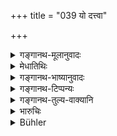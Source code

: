 +++
title = "039 यो दत्त्वा"

+++

<details><summary>गङ्गानथ-मूलानुवादः</summary>

He who goes forth from home after having granted freedom from all fear to all beings,—to that expounder of the Veda belong regions of light.—(39).
</details>

<details><summary>मेधातिथिः</summary>

गार्हस्थ्यनिन्दया चतुर्थाश्रमप्रशंसा । यज्ञे हि पशवो हन्यन्ते । "प्ररोहधर्मकाश् चेतनाः" इति दर्शने तृणौषधीनां छेद इत्य् एतद् भूतभयम् । तद् गृहात् प्रव्रजितस्य समारोपिताग्नेर् नास्तीत्य् उक्तम् । **अभयं सर्वभूतेभ्यो दत्वेति** । अनेनाशुष्काणां तृणपलाशानाम् अनुपादानम् आह । **तेजोमया** नित्यप्रकाशा । उदयास्तमयौ यत्रादित्यस्य न विभाव्येते । यथोक्तम् "अत ऊर्ध्वम् आदित्यो नैवोदेति न वास्तम् एति" इत्य् उपनिषत्स्व् इत्य् एवम् आहुर् वचांसि ॥ ६.३९ ॥
</details>

<details><summary>गङ्गानथ-भाष्यानुवादः</summary>

This verse eulogises the fourth life-stage at the expense of the Householding stage.

At sacrifices animals are killed; the cutting of herbs and grasses also constitutes ‘killing’, according to the theory that ‘all that grows is animate’. It is this that constitutes the ‘fear’ of living beings. So that when one has gone away from home, and has disposed of the Fires, there is no such fear from him. This is what is meant by the words—‘*having granted freedom from fear to all beings*.’ This also indicates that the Renunciate shall not pick up for his use any inch leaves or twigs as have not quite dried up.

‘*Of light*’—ever effulgent; where the rising and s etting of the sun are not perceived; this is what is described by the words of the Upaniṣads—^(‘)Beyond this the sun does not rise or set’—(39).
</details>

<details><summary>गङ्गानथ-टिप्पन्यः</summary>

This verse is quoted in *Yatidharmasaṅgraha* (p. 20), which explains
‘*brahmavedinaḥ*’ (which is its reading for ‘*brahmavādinaḥ*’) as
‘knowing the Brahman with properties’, which is clear from its being
mentioned along with ‘effulgent regions’ which could have no connection
with one who knows the absolute Brahman.

It is quoted also in *Nirṇayasindhu* (p. 460).
</details>

<details><summary>गङ्गानथ-तुल्य-वाक्यानि</summary>

**(verses 6.39-40)  
**

*Mahābhārata* (12.244.28; and 278.22).—(Reproduces Manu, the last foot
being read as *pretya cānantyamaśnute*; under 279, 2, the same foot is
read as ‘*tathānantyāya kalpate*.’)

*Baudhāyana* (2.17.29).—‘Finally he pours as much water as fills his
joined hands, saying “I promise not to injure any living being.” They
quote the following:—“A Renunciate who roams about after having given a
promise of safety to all living beings, is not threatened with danger by
any creature.’

*Vaśiṣṭha* (10.1-3).—‘The Renunciate should depart from his house,
giving a promise of safety from injury to all living beings. They quote
the following:—“That Renunciate who wanders about at peace with all
creatures, forsooth, has nothing to fear from any living being; hut he
who becomes a Renunciate and does not promise safety from injury to all
beings, destroys the born and the unborn; and so does a Renunciate who
accepts presents.”’
</details>

<details><summary>भारुचिः</summary>

> **यो गत्त्वा दर्वभूतेभ्यः प्रव्रजत्य् अभयं गृहात् ।**  
> **तस्य तेजोमया लोकाः**

तेजस्विनो ब्रह्मलोकस्थानविशेषा अपुनरावर्तिनो ऽस्य नित्यप्रकाशलक्षणा वा परमात्मप्राप्तिलक्षणा वा

> **भवन्ति ब्रह्मवादिनः  ॥ ६.३९ ॥**

परमात्मज्ञस्य न केवलं प्रव्रजितस्येति ॥ ६.३९ ॥
</details>

<details><summary>Bühler</summary>

039	Worlds, radiant in brilliancy, become (the portion) of him who recites (the texts regarding) Brahman and departs from his house (as an ascetic), after giving a promise of safety to all created beings.
</details>
